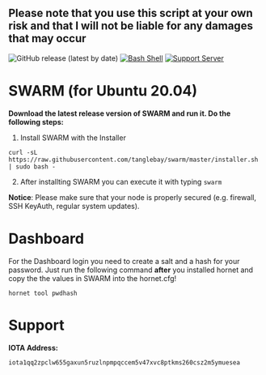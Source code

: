 ## Please note that you use this script at your own risk and that I will not be liable for any damages that may occur ##


![GitHub release (latest by date)](https://img.shields.io/github/v/release/TangleBay/swarm?style=for-the-badge) [![Bash Shell](https://badges.frapsoft.com/bash/v1/bash.png?v=103)](https://github.com/ellerbrock/open-source-badges/) [![Support Server](https://img.shields.io/discord/591914197219016707.svg?label=Discord&logo=Discord&colorB=7289da&style=for-the-badge)](https://discord.tanglebay.com)


# SWARM (for Ubuntu 20.04)

**Download the latest release version of SWARM and run it. Do the following steps:**

1. Install SWARM with the Installer
```shell
curl -sL https://raw.githubusercontent.com/tanglebay/swarm/master/installer.sh | sudo bash -
```
2. After installting SWARM you can execute it with typing `swarm`

**Notice**: Please make sure that your node is properly secured (e.g. firewall, SSH KeyAuth, regular system updates).


# Dashboard

For the Dashboard login you need to create a salt and a hash for your password. Just run the following command **after** you installed hornet and copy the the values in SWARM into the hornet.cfg!
```
hornet tool pwdhash
```


# Support

**IOTA Address:**
```
iota1qq2zpclw655gaxun5ruzlnpmpqccem5v47xvc8ptkms260csz2m5ymuesea
```

